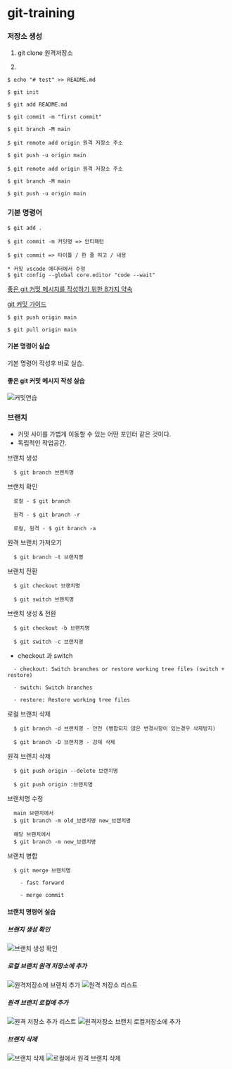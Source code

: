 # git-training

### 저장소 생성

1. git clone 원격저장소

2. 
  ```
  $ echo "# test" >> README.md

  $ git init

  $ git add README.md

  $ git commit -m "first commit"

  $ git branch -M main

  $ git remote add origin 원격 저장소 주소

  $ git push -u origin main

  $ git remote add origin 원격 저장소 주소

  $ git branch -M main

  $ git push -u origin main
  ```

### 기본 명령어
  ```
  $ git add .
  ```

  ```
  $ git commit -m 커밋명 => 안티패턴

  $ git commit => 타이틀 / 한 줄 띄고 / 내용

  * 커밋 vscode 에디터에서 수정
  $ git config --global core.editor "code --wait"
  ```

  [좋은 git 커밋 메시지를 작성하기 위한 8가지 약속](https://djkeh.github.io/articles/How-to-write-a-git-commit-message-kor/)

  [git 커밋 가이드](https://commit.style/)

  ```
  $ git push origin main
  ```

  ```
  $ git pull origin main
  ```

  #### 기본 명령어 실습
  기본 명령어 작성후 바로 실습.

  #### 좋은 git 커밋 메시지 작성 실습
![커밋연습](https://user-images.githubusercontent.com/47783128/148632676-1b48e8f0-aebf-462f-9227-b6cb97325f75.PNG)

### 브랜치
  - 커밋 사이를 가볍게 이동할 수 있는 어떤 포인터 같은 것이다.
  - 독립적인 작업공간.

  브랜치 생성

  ```
    $ git branch 브랜치명
  ```

  브랜치 확인

  ```
    로컬 - $ git branch

    원격 - $ git branch -r

    로컬, 원격 - $ git branch -a
  ```

  원격 브랜치 가져오기

  ```
    $ git branch -t 브랜치명
  ```

  브랜치 전환

  ```
    $ git checkout 브랜치명

    $ git switch 브랜치명
  ```

  브랜치 생성 & 전환

  ```
    $ git checkout -b 브랜치명
  
    $ git switch -c 브랜치명

  ```

  * checkout 과 switch

  ```
    - checkout: Switch branches or restore working tree files (switch + restore)

    - switch: Switch branches

    - restore: Restore working tree files
  ```

  로컬 브랜치 삭제

  ```
    $ git branch -d 브랜치명 - 안전 (병합되지 않은 변경사항이 있는경우 삭제방지)

    $ git branch -D 브랜치명 - 강제 삭제
  ```

  원격 브랜치 삭제

  ```
    $ git push origin --delete 브랜치명

    $ git push origin :브랜치명
  ```

  브랜치명 수정

  ```
    main 브랜치에서
    $ git branch -m old_브랜치명 new_브랜치명

    해당 브랜치에서
    $ git branch -m new_브랜치명
  ```

  브랜치 병합

  ```
    $ git merge 브랜치명

      - fast forward

      - merge commit
  ```
   #### 브랜치 명령어 실습
   ##### 브랜치 생성 확인
   
![브랜치 생성 확인](https://user-images.githubusercontent.com/47783128/148634911-cdf9a999-0e0b-476e-ac09-84d5e01e7642.PNG)

   ##### 로컬 브랜치 원격 저장소에 추가
   
![원격저장소에 브랜치 추가](https://user-images.githubusercontent.com/47783128/148634963-5498680f-eedd-4f21-9a1d-2dcd97f9e4a4.PNG)
![원격 저장소 리스트](https://user-images.githubusercontent.com/47783128/148634994-671e19fa-1487-4e1e-a1ca-5d80c2be660c.PNG)

   ##### 원격 브랜치 로컬에 추가
   
![원격 저장소 추가 리스트](https://user-images.githubusercontent.com/47783128/148634982-ac68101e-a7a5-47ba-b788-26d3a5f2541b.PNG)
![원격저장소 브랜치 로컬저장소에 추가](https://user-images.githubusercontent.com/47783128/148635001-90eb594a-9898-4c0d-81d7-6f563a94b61e.PNG)

   ##### 브랜치 삭제
   
![브랜치 삭제](https://user-images.githubusercontent.com/47783128/148635010-406a8ad7-bf32-4aa2-99b7-f8ba9eda95c2.PNG)
![로컬에서 원격 브랜치 삭제](https://user-images.githubusercontent.com/47783128/148635018-2f1a46ba-72d5-4f7a-9766-89e42e6fed36.PNG)

